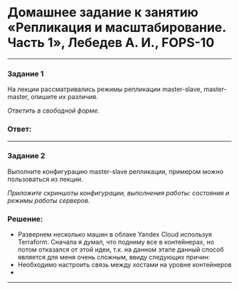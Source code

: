 # Домашнее задание к занятию «Репликация и масштабирование. Часть 1», Лебедев А. И., FOPS-10

---

### Задание 1

На лекции рассматривались режимы репликации master-slave, master-master, опишите их различия.

*Ответить в свободной форме.*

### Ответ:  

---

### Задание 2

Выполните конфигурацию master-slave репликации, примером можно пользоваться из лекции.

*Приложите скриншоты конфигурации, выполнения работы: состояния и режимы работы серверов.*  

### Решение:    

- Развернем несколько машин в облаке Yandex Cloud используя Terraform. Сначала я думал, что подниму все в контейнерах, но потом отказался от этой идеи, т.к. на данном этапе данный способ является для меня очень сложным, ввиду следующих причин:
- Необходимо настроить связь между хостами на уровне контейнеров
- 



---

